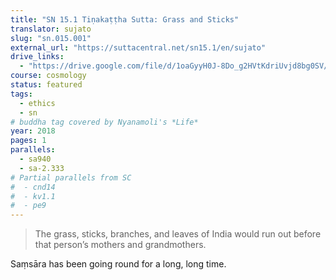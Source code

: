 ```yaml
---
title: "SN 15.1 Tiṇakaṭṭha Sutta: Grass and Sticks"
translator: sujato
slug: "sn.015.001"
external_url: "https://suttacentral.net/sn15.1/en/sujato"
drive_links:
  - "https://drive.google.com/file/d/1oaGyyH0J-8Do_g2HVtKdriUvjd8bg0SV/view?usp=drivesdk"
course: cosmology
status: featured
tags:
  - ethics
  - sn
# buddha tag covered by Nyanamoli's *Life*
year: 2018
pages: 1
parallels:
  - sa940
  - sa-2.333
# Partial parallels from SC
#  - cnd14
#  - kv1.1
#  - pe9
---
```


> The grass, sticks, branches, and leaves of India would run out before that person’s mothers and grandmothers.

Saṃsāra has been going round for a long, long time.
